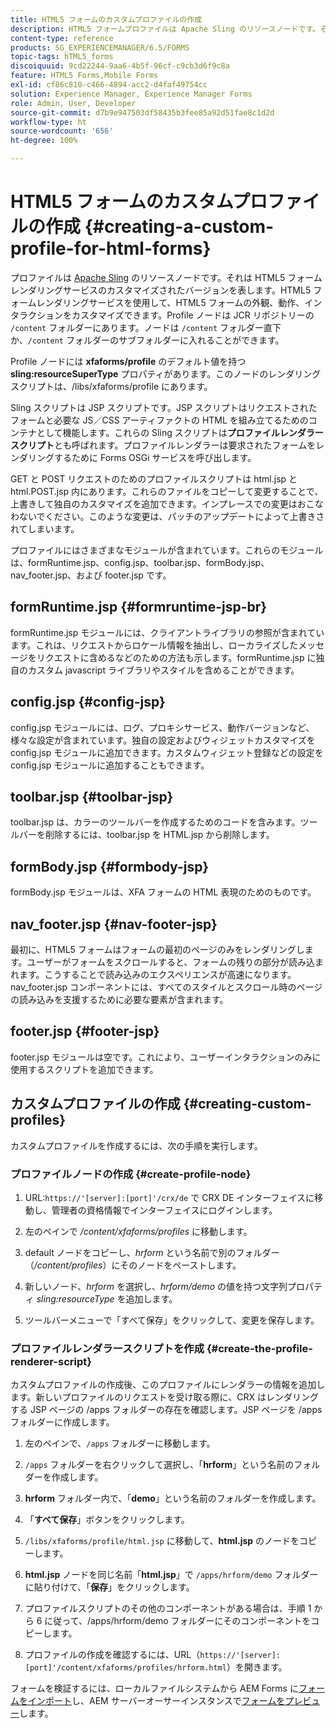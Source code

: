 ```yaml
---
title: HTML5 フォームのカスタムプロファイルの作成
description: HTML5 フォームプロファイルは Apache Sling のリソースノードです。それは HTML5 フォームレンダリングサービスのカスタマイズされたバージョンを表します。
content-type: reference
products: SG_EXPERIENCEMANAGER/6.5/FORMS
topic-tags: hTML5_forms
discoiquuid: 9cd22244-9aa6-4b5f-96cf-c9cb3d6f9c8a
feature: HTML5 Forms,Mobile Forms
exl-id: cf86c810-c466-4894-acc2-d4faf49754cc
solution: Experience Manager, Experience Manager Forms
role: Admin, User, Developer
source-git-commit: d7b9e947503df58435b3fee85a92d51fae8c1d2d
workflow-type: ht
source-wordcount: '656'
ht-degree: 100%

---
```


# HTML5 フォームのカスタムプロファイルの作成 {#creating-a-custom-profile-for-html-forms}

プロファイルは [Apache Sling](https://sling.apache.org/) のリソースノードです。それは HTML5 フォームレンダリングサービスのカスタマイズされたバージョンを表します。HTML5 フォームレンダリングサービスを使用して、HTML5 フォームの外観、動作、インタラクションをカスタマイズできます。Profile ノードは JCR リポジトリーの `/content` フォルダーにあります。ノードは `/content` フォルダー直下か、`/content` フォルダーのサブフォルダーに入れることができます。

Profile ノードには **xfaforms/profile** のデフォルト値を持つ **sling:resourceSuperType** プロパティがあります。このノードのレンダリングスクリプトは、/libs/xfaforms/profile にあります。

Sling スクリプトは JSP スクリプトです。JSP スクリプトはリクエストされたフォームと必要な JS／CSS アーティファクトの HTML を組み立てるためのコンテナとして機能します。これらの Sling スクリプトは&#x200B;**プロファイルレンダラースクリプト**&#x200B;とも呼ばれます。プロファイルレンダラーは要求されたフォームをレンダリングするために Forms OSGi サービスを呼び出します。

GET と POST リクエストのためのプロファイルスクリプトは html.jsp と html.POST.jsp 内にあります。これらのファイルをコピーして変更することで、上書きして独自のカスタマイズを追加できます。インプレースでの変更はおこなわないでください。このような変更は、パッチのアップデートによって上書きされてしまいます。

プロファイルにはさまざまなモジュールが含まれています。これらのモジュールは、formRuntime.jsp、config.jsp、toolbar.jsp、formBody.jsp、nav_footer.jsp、および footer.jsp です。

## formRuntime.jsp {#formruntime-jsp-br}

formRuntime.jsp モジュールには、クライアントライブラリの参照が含まれています。これは、リクエストからロケール情報を抽出し、ローカライズしたメッセージをリクエストに含めるなどのための方法も示します。formRuntime.jsp に独自のカスタム javascript ライブラリやスタイルを含めることができます。

## config.jsp {#config-jsp}

config.jsp モジュールには、ログ、プロキシサービス、動作バージョンなど、様々な設定が含まれています。独自の設定およびウィジェットカスタマイズを config.jsp モジュールに追加できます。カスタムウィジェット登録などの設定を config.jsp モジュールに追加することもできます。

## toolbar.jsp {#toolbar-jsp}

toolbar.jsp は、カラーのツールバーを作成するためのコードを含みます。ツールバーを削除するには、toolbar.jsp を HTML.jsp から削除します。

## formBody.jsp {#formbody-jsp}

formBody.jsp モジュールは、XFA フォームの HTML 表現のためのものです。

## nav_footer.jsp {#nav-footer-jsp}

最初に、HTML5 フォームはフォームの最初のページのみをレンダリングします。ユーザーがフォームをスクロールすると、フォームの残りの部分が読み込まれます。こうすることで読み込みのエクスペリエンスが高速になります。nav_footer.jsp コンポーネントには、すべてのスタイルとスクロール時のページの読み込みを支援するために必要な要素が含まれます。 

## footer.jsp {#footer-jsp}

footer.jsp モジュールは空です。これにより、ユーザーインタラクションのみに使用するスクリプトを追加できます。

## カスタムプロファイルの作成 {#creating-custom-profiles}

カスタムプロファイルを作成するには、次の手順を実行します。

### プロファイルノードの作成 {#create-profile-node}

1. URL:`https://'[server]:[port]'/crx/de` で CRX DE インターフェイスに移動し、管理者の資格情報でインターフェイスにログインします。

1. 左のペインで */content/xfaforms/profiles* に移動します。

1. default ノードをコピーし、*hrform* という名前で別のフォルダー（*/content/profiles*）にそのノードをペーストします。

1. 新しいノード、*hrform* を選択し、*hrform/demo* の値を持つ文字列プロパティ *sling:resourceType* を追加します。

1. ツールバーメニューで「すべて保存」をクリックして、変更を保存します。

### プロファイルレンダラースクリプトを作成 {#create-the-profile-renderer-script}

カスタムプロファイルの作成後、このプロファイルにレンダラーの情報を追加します。新しいプロファイルのリクエストを受け取る際に、CRX はレンダリングする JSP ページの /apps フォルダーの存在を確認します。JSP ページを /apps フォルダーに作成します。

1. 左のペインで、`/apps` フォルダーに移動します。
1. `/apps` フォルダーを右クリックして選択し、「**hrform**」という名前のフォルダーを作成します。
1. **hrform** フォルダー内で、「**demo**」という名前のフォルダーを作成します。
1. 「**すべて保存**」ボタンをクリックします。
1. `/libs/xfaforms/profile/html.jsp` に移動して、**html.jsp** のノードをコピーします。
1. **html.jsp** ノードを同じ名前「**html.jsp**」で `/apps/hrform/demo` フォルダーに貼り付けて、「**保存**」をクリックします。
1. プロファイルスクリプトのその他のコンポーネントがある場合は、手順 1 から 6 に従って、/apps/hrform/demo フォルダーにそのコンポーネントをコピーします。

1. プロファイルの作成を確認するには、URL（`https://'[server]:[port]'/content/xfaforms/profiles/hrform.html`）を開きます。

フォームを検証するには、ローカルファイルシステムから AEM Forms に[フォームをインポート](/help/forms/using/get-xdp-pdf-documents-aem.md)し、AEM サーバーオーサーインスタンスで[フォームをプレビュー](/help/forms/using/previewing-forms.md)します。
